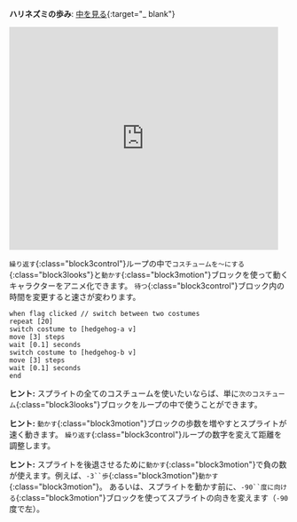 **ハリネズミの歩み**: [中を見る](https://scratch.mit.edu/projects/499398615/editor){:target="_ blank"}

<div class="scratch-preview">
  <iframe allowtransparency="true" width="485" height="402" src="https://scratch.mit.edu/projects/embed/499398615/?autostart=false" frameborder="0"></iframe>
</div>

`繰り返す`{:class="block3control"}ループの中で`コスチュームを～にする`{:class="block3looks"}と`動かす`{:class="block3motion"}ブロックを使って動くキャラクターをアニメ化できます。 `待つ`{:class="block3control"}ブロック内の時間を変更すると速さが変わります。

```blocks3
when flag clicked // switch between two costumes
repeat [20]
switch costume to [hedgehog-a v]
move [3] steps
wait [0.1] seconds
switch costume to [hedgehog-b v]
move [3] steps
wait [0.1] seconds
end
```

**ヒント:** スプライトの全てのコスチュームを使いたいならば、単に`次のコスチューム`{:class="block3looks"}ブロックをループの中で使うことができます。

**ヒント:** `動かす`{:class="block3motion"}ブロックの歩数を増やすとスプライトが速く動きます。 `繰り返す`{:class="block3control"}ループの数字を変えて距離を調整します。

**ヒント:** スプライトを後退させるために`動かす`{:class="block3motion"}で負の数が使えます。例えば、`-3``歩`{:class="block3motion"}`動かす`{:class="block3motion"}。 あるいは、スプライトを動かす前に、`-90``度に向ける`{:class="block3motion"}ブロックを使ってスプライトの向きを変えます（`-90`度で左）。 

